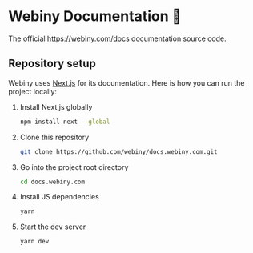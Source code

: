 # Webiny Documentation 📝

The official https://webiny.com/docs documentation source code.

## Repository setup
Webiny uses [Next.js](https://nextjs.org/) for its documentation. Here is how you can run the project locally:

1. Install Next.js globally

    ```sh
    npm install next --global
    ```

2. Clone this repository

    ```sh
    git clone https://github.com/webiny/docs.webiny.com.git
    ```

3. Go into the project root directory

    ```sh
    cd docs.webiny.com
    ```

4. Install JS dependencies

    ```sh
    yarn
    ```

5. Start the dev server

    ```sh
    yarn dev
    ```
